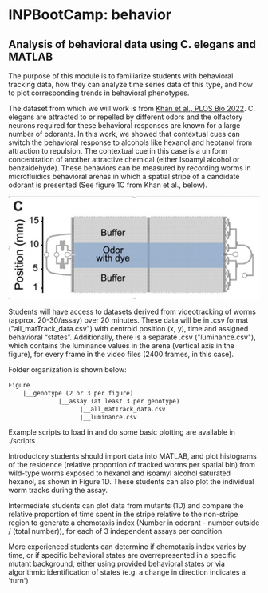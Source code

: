 # INPBootCamp: behavior

## Analysis of behavioral data using C. elegans and MATLAB 

The purpose of this module is to familiarize students with behavioral tracking data, how they can analyze time series data of this type, and how to plot corresponding trends in behavioral phenotypes. 

The dataset from which we will work is from [Khan et al., PLOS Bio 2022](https://doi.org/10.1371/journal.pbio.3001677). C. elegans are attracted to or repelled by different odors and the olfactory neurons required for these behavioral responses are known for a large number of odorants. In this work, we showed that contextual cues can switch the behavioral response to alcohols like hexanol and heptanol from attraction to repulsion. The contextual cue in this case is a uniform concentration of another attractive chemical (either Isoamyl alcohol or benzaldehyde). These behaviors can be measured by recording worms in microfluidics behavioral arenas in which a spatial stripe of a candidate odorant is presented (See figure 1C from Khan et al., below). 

![alt text](./Arena.png)

Students will have access to datasets derived from videotracking of worms (approx. 20-30/assay) over 20 minutes. These data will be in .csv format ("all_matTrack_data.csv") with centroid position (x, y), time and assigned behavioral “states”. Additionally, there is a separate .csv ("luminance.csv"), which contains the luminance values in the arena (vertical axis in the figure), for every frame in the video files (2400 frames, in this case).

Folder organization is shown below:

```
Figure
    |__genotype (2 or 3 per figure)
              |__assay (at least 3 per genotype)
                    |__all_matTrack_data.csv
                    |__luminance.csv
```

Example scripts to load in and do some basic plotting are available in ./scripts

Introductory students should import data into MATLAB, and plot histograms of the residence (relative proportion of tracked worms per spatial bin) from wild-type worms exposed to hexanol and isoamyl alcohol saturated hexanol, as shown in Figure 1D. These students can also plot the individual worm tracks during the assay. 

Intermediate students can plot data from mutants (1D) and compare the relative proportion of time spent in the stripe relative to the non-stripe region to generate a chemotaxis index (Number in odorant - number outside / (total number)), for each of 3 independent assays per condition. 

More experienced students can determine if chemotaxis index varies by time, or if specific behavioral states are overrepresented in a specific mutant background, either using provided behavioral states or via algorithmic identification of states (e.g. a change in direction indicates a 'turn')
